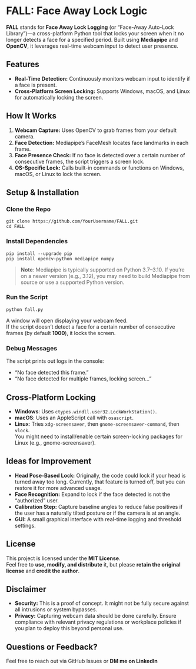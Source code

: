 # FALL: Face Away Lock Logic

**FALL** stands for **Face Away Lock Logging** (or “Face-Away Auto-Lock Library”)—a cross-platform Python tool that locks your screen when it no longer detects a face for a specified period. Built using **Mediapipe** and **OpenCV**, it leverages real-time webcam input to detect user presence.

## Features
- **Real-Time Detection:** Continuously monitors webcam input to identify if a face is present.
- **Cross-Platform Screen Locking:** Supports Windows, macOS, and Linux for automatically locking the screen.

## How It Works
1. **Webcam Capture:** Uses OpenCV to grab frames from your default camera.  
2. **Face Detection:** Mediapipe’s FaceMesh locates face landmarks in each frame.  
3. **Face Presence Check:** If no face is detected over a certain number of consecutive frames, the script triggers a screen lock.  
4. **OS-Specific Lock:** Calls built-in commands or functions on Windows, macOS, or Linux to lock the screen.

## Setup & Installation

### Clone the Repo
    git clone https://github.com/YourUsername/FALL.git
    cd FALL

### Install Dependencies
    pip install --upgrade pip
    pip install opencv-python mediapipe numpy

> **Note**: Mediapipe is typically supported on Python 3.7–3.10. If you’re on a newer version (e.g., 3.12), you may need to build Mediapipe from source or use a supported Python version.

### Run the Script
    python fall.py

A window will open displaying your webcam feed.  
If the script doesn’t detect a face for a certain number of consecutive frames (by default **1000**), it locks the screen.

### Debug Messages
The script prints out logs in the console:
- “No face detected this frame.”  
- “No face detected for multiple frames, locking screen...”

## Cross-Platform Locking
- **Windows**: Uses `ctypes.windll.user32.LockWorkStation()`.  
- **macOS**: Uses an AppleScript call with `osascript`.  
- **Linux**: Tries `xdg-screensaver`, then `gnome-screensaver-command`, then `vlock`.  
  You might need to install/enable certain screen-locking packages for Linux (e.g., gnome-screensaver).

## Ideas for Improvement
- **Head Pose-Based Lock:** Originally, the code could lock if your head is turned away too long. Currently, that feature is turned off, but you can restore it for more advanced usage.  
- **Face Recognition:** Expand to lock if the face detected is not the “authorized” user.  
- **Calibration Step:** Capture baseline angles to reduce false positives if the user has a naturally tilted posture or if the camera is at an angle.  
- **GUI:** A small graphical interface with real-time logging and threshold settings.

## License
This project is licensed under the **MIT License**.  
Feel free to **use, modify, and distribute** it, but please **retain the original license** and **credit the author**.

## Disclaimer
- **Security:** This is a proof of concept. It might not be fully secure against all intrusions or system bypasses.  
- **Privacy:** Capturing webcam data should be done carefully. Ensure compliance with relevant privacy regulations or workplace policies if you plan to deploy this beyond personal use.

## Questions or Feedback?
Feel free to reach out via GitHub Issues or **DM me on LinkedIn**
